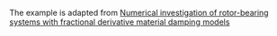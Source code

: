 The example is adapted from [ Numerical investigation of rotor-bearing systems with fractional derivative material damping models](http://dx.doi.org/10.24425/bpasts.2023.148610)

